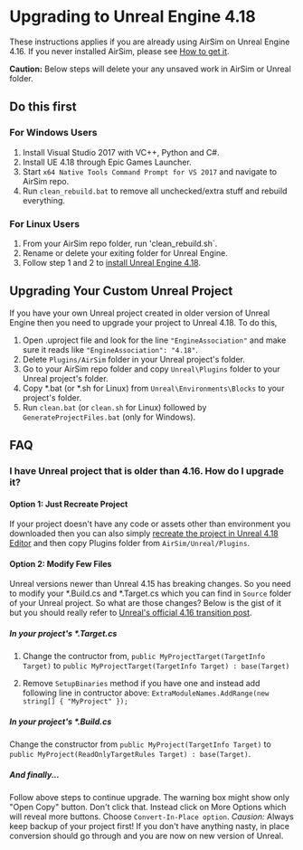 # Upgrading to Unreal Engine 4.18

These instructions applies if you are already using AirSim on Unreal Engine 4.16. If you never installed AirSim, please see [How to get it](https://github.com/microsoft/airsim#how-to-get-it).

**Caution:** Below steps will delete your any unsaved work in AirSim or Unreal folder.

## Do this first

### For Windows Users
1. Install Visual Studio 2017 with VC++, Python and C#.
2. Install UE 4.18 through Epic Games Launcher.
3. Start `x64 Native Tools Command Prompt for VS 2017` and navigate to AirSim repo.
4. Run `clean_rebuild.bat` to remove all unchecked/extra stuff and rebuild everything.

### For Linux Users
1. From your AirSim repo folder, run 'clean_rebuild.sh`.
2. Rename or delete your exiting folder for Unreal Engine.
3. Follow step 1 and 2 to [install Unreal Engine 4.18](https://github.com/Microsoft/AirSim/blob/master/docs/build_linux.md#install-and-build).

## Upgrading Your Custom Unreal Project
If you have your own Unreal project created in older version of Unreal Engine then you need to upgrade your project to Unreal 4.18. To do this, 

1. Open .uproject file and look for the line `"EngineAssociation"` and make sure it reads like `"EngineAssociation": "4.18"`. 
2. Delete `Plugins/AirSim` folder in your Unreal project's folder.
3. Go to your AirSim repo folder and copy `Unreal\Plugins` folder to your Unreal project's folder.
4. Copy *.bat (or *.sh for Linux) from `Unreal\Environments\Blocks` to your project's folder.
5. Run `clean.bat` (or `clean.sh` for Linux) followed by `GenerateProjectFiles.bat` (only for Windows).

## FAQ

### I have Unreal project that is older than 4.16. How do I upgrade it?

#### Option 1: Just Recreate Project
If your project doesn't have any code or assets other than environment you downloaded then you can also simply [recreate the project in Unreal 4.18 Editor](unreal_custenv.md) and then copy Plugins folder from `AirSim/Unreal/Plugins`. 

#### Option 2: Modify Few Files
Unreal versions newer than Unreal 4.15 has breaking changes. So you need to modify your *.Build.cs and *.Target.cs which you can find in `Source` folder of your Unreal project. So what are those changes? Below is the gist of it but you should really refer to [Unreal's official 4.16 transition post](https://forums.unrealengine.com/showthread.php?145757-C-4-16-Transition-Guide).

##### In your project's *.Target.cs
1. Change the contructor from, `public MyProjectTarget(TargetInfo Target)` to `public MyProjectTarget(TargetInfo Target) : base(Target)`

2. Remove `SetupBinaries` method if you have one and instead add following line in contructor above: `ExtraModuleNames.AddRange(new string[] { "MyProject" });`

##### In your project's *.Build.cs
Change the constructor from `public MyProject(TargetInfo Target)` to `public MyProject(ReadOnlyTargetRules Target) : base(Target)`.

##### And finally...
Follow above steps to continue upgrade. The warning box might show only "Open Copy" button. Don't click that. Instead click on More Options which will reveal more buttons. Choose `Convert-In-Place option`. *Causion:* Always keep backup of your project first! If you don't have anything nasty, in place conversion should go through and you are now on new version of Unreal.
